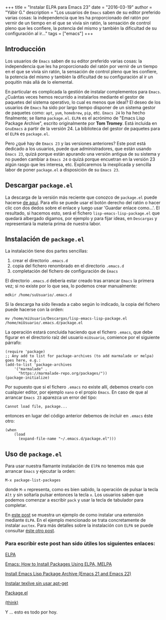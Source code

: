 +++
title = "Instalar ELPA para Emacs 23"
date =  "2016-03-19"
author =  "Yábir G."
description = "Los usuarios de `Emacs` saben de su editor preferido varias cosas: la independencia que les ha proporcionado del ratón por vernir de un tiempo en el que se vivía sin ratón, la sensación de control pleno que les confiere, la potencia del mismo y también la dificultad de su configuración al ir..."
tags = ["emacs"]
+++

## Introducción

Los usuarios de `Emacs` saben de su editor preferido varias cosas: la
independencia que les ha proporcionado del ratón por vernir de un
tiempo en el que se vivía sin ratón, la sensación de control pleno que
les confiere, la potencia del mismo y también la dificultad de su
configuración al ir un poquitín más allá de lo elemental.

En particular es complicada la gestión de instalar complementos para
`Emacs`. ¿Cuántas veces hemos recurrido a instalarlos mediante el
gestor de paquetes del sistema operativo, lo cual es menos que ideal?
El deseo de los usuarios de `Emacs` ha sido por largo tiempo disponer
de un sistema gestor de paquetes como: `apt`, `yum`, `homebrew`,
`pip`, etc. `Emacs 24` lo ha hecho finalmente; se llama
`package.el`. `ELPA` es el acrónimo de "Emacs Lisp Package Archive",
escrito originalmente por **Tom Tromey**. Está incluida en `GnuEmacs`
a partir de la versión 24. La biblioteca del gestor de paquetes para
el `ELPA` es `package.el`.

Pero ¿qué hay de `Emacs 23` y las versiones anteriores? Este post está
dedicado a los usuarios, puede que administradores, que están usando
`Emacs 23`, quizá porque están apurando una versión antigua de su
sistema y no pueden cambiar a `Emacs 24` o quizá porque encuetran en
la versión 23 algún rasgo que les interesa, etc. Explicaremos la
inexplicada y sencilla labor de poner `package.el` a disposición de su
`Emacs 23`.

## Descargar `package.el`

La descarga de la versión más reciente que conozco de `package.el`
puede hacerse 
[de aquí](http://git.savannah.gnu.org/gitweb/?p=emacs.git;a=blob_plain;hb=ba08b24186711eaeb3748f3d1f23e2c2d9ed0d09;f=lisp/emacs-lisp/package.el). Para
ello se puede usar el botón derecho del ratón o hacer clic con dos
dedos sobre el enlace y luego usar 'Guardar enlace como...'. El
resultado, si hacemos esto, será el fichero
`lisp-emacs-lisp-package.el` que quedará albergado digamos, por
ejemplo y para fijar ideas, en `Descargas` y representará la materia
prima de nuestra labor.

## Instalación de `package.el`

La instalación tiene dos partes sencillas:

1. crear el directorio `.emacs.d`
2. copia del fichero renombrado en el directorio `.emacs.d`
3. completación del fichero de configuración de `Emacs`

El directorio `.emacs.d` debería estar creado tras arrancar `Emacs` la
primera vez; si no existe por lo que sea, lo podemos crear manualmente:

	mdkir /home/suUsuario/.emacs.d

Si la descarga ha sido llevada a cabo según lo indicado, la copia del
fichero puede hacerse con la orden:

	mv /home/miUsuario/Descargas/lisp-emacs-lisp-package.el /home/miUsuario/.emacs.d/package.el

La operación estará concluida haciendo que el fichero `.emacs`, que
debe figurar en el directorio raíz del usuario `miUsuario`, comience
por el siguiente párrafo:

	(require 'package)
	;; Any add to list for package-archives (to add marmalade or melpa) goes here, e.g.:
	(add-to-list 'package-archives 
		'("marmalade" .
		  "https://marmalade-repo.org/packages/"))
	(package-initialize)

Por supuesto que si el fichero `.emacs` no existe allí, debemos crearlo
con cualquier editor, por ejemplo `nano` o el propio `Emacs`. En caso
de que al arrancar `Emacs 23` aparezca un error del tipo:

	Cannot load file, package...

entonces en lugar del código anterior debemos de incluir en `.emacs`
éste otro:

	(when
		(load
	      (expand-file-name "~/.emacs.d/package.el")))

## Uso de `package.el`

Para usar nuestra flamante instalación de `ElPA` no tenemos más que
arrancar `Emacs` y ejecutar la orden:

	M-x package-list-packages

donde `M-x` representa, como es bien sabido, la operación de pulsar la
tecla `Alt` y sin soltarla pulsar entonces la tecla `x`. Los usuarios
saben que podemos comenzar a escribir `pack` y usar la tecla de
tabulador para completar.

En
[este post](http://ubuntudriver.blogspot.com.es/2015/01/instalar-tex-live-en-ubuntu-sin-usar.html)
se muestra un ejemplo de como instalar una extensión mediante
`ELPA`. En el ejemplo mencionado se trata concretamente de instalar
`auctex`. Para más detalles sobre la instalación con `ELPA` se puede
consultar [éste otro post](http://ergoemacs.org/emacs/emacs_package_system.html).

### Para escribir este post han sido útiles los siguientes enlaces:

[ELPA](http://www.emacswiki.org/emacs/ELPA)

[Emacs: How to Install Packages Using ELPA, MELPA](http://ergoemacs.org/emacs/emacs_package_system.html)

[Install Emacs Lisp Package Archive (Emacs 21 and Emacs 22)](http://tromey.com/elpa/install.html)

[Instalar texlive sin usar apt-get](http://ubuntudriver.blogspot.com.es/2015/01/instalar-tex-live-en-ubuntu-sin-usar.html)

[Package.el](http://wikemacs.org/wiki/Package.el)

[(think)](http://batsov.com/articles/2012/02/19/package-management-in-emacs-the-good-the-bad-and-the-ugly/)

Y ... esto es todo por hoy.
